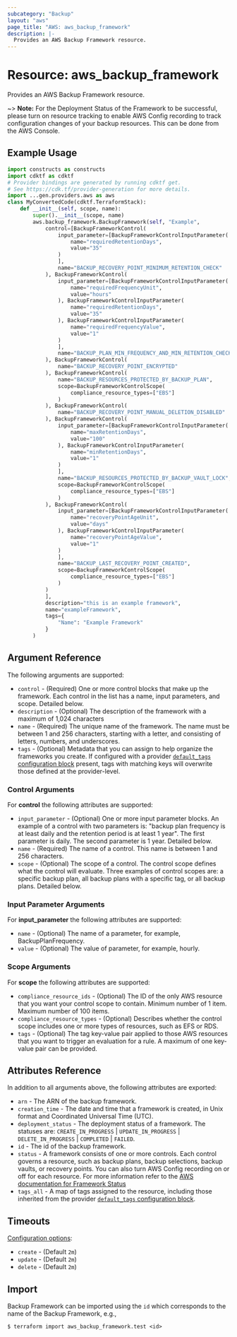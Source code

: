 ```yaml
---
subcategory: "Backup"
layout: "aws"
page_title: "AWS: aws_backup_framework"
description: |-
  Provides an AWS Backup Framework resource.
---
```


# Resource: aws_backup_framework

Provides an AWS Backup Framework resource.

~> **Note:** For the Deployment Status of the Framework to be successful, please turn on resource tracking to enable AWS Config recording to track configuration changes of your backup resources. This can be done from the AWS Console.

## Example Usage

```python
import constructs as constructs
import cdktf as cdktf
# Provider bindings are generated by running cdktf get.
# See https://cdk.tf/provider-generation for more details.
import ...gen.providers.aws as aws
class MyConvertedCode(cdktf.TerraformStack):
    def __init__(self, scope, name):
        super().__init__(scope, name)
        aws.backup_framework.BackupFramework(self, "Example",
            control=[BackupFrameworkControl(
                input_parameter=[BackupFrameworkControlInputParameter(
                    name="requiredRetentionDays",
                    value="35"
                )
                ],
                name="BACKUP_RECOVERY_POINT_MINIMUM_RETENTION_CHECK"
            ), BackupFrameworkControl(
                input_parameter=[BackupFrameworkControlInputParameter(
                    name="requiredFrequencyUnit",
                    value="hours"
                ), BackupFrameworkControlInputParameter(
                    name="requiredRetentionDays",
                    value="35"
                ), BackupFrameworkControlInputParameter(
                    name="requiredFrequencyValue",
                    value="1"
                )
                ],
                name="BACKUP_PLAN_MIN_FREQUENCY_AND_MIN_RETENTION_CHECK"
            ), BackupFrameworkControl(
                name="BACKUP_RECOVERY_POINT_ENCRYPTED"
            ), BackupFrameworkControl(
                name="BACKUP_RESOURCES_PROTECTED_BY_BACKUP_PLAN",
                scope=BackupFrameworkControlScope(
                    compliance_resource_types=["EBS"]
                )
            ), BackupFrameworkControl(
                name="BACKUP_RECOVERY_POINT_MANUAL_DELETION_DISABLED"
            ), BackupFrameworkControl(
                input_parameter=[BackupFrameworkControlInputParameter(
                    name="maxRetentionDays",
                    value="100"
                ), BackupFrameworkControlInputParameter(
                    name="minRetentionDays",
                    value="1"
                )
                ],
                name="BACKUP_RESOURCES_PROTECTED_BY_BACKUP_VAULT_LOCK",
                scope=BackupFrameworkControlScope(
                    compliance_resource_types=["EBS"]
                )
            ), BackupFrameworkControl(
                input_parameter=[BackupFrameworkControlInputParameter(
                    name="recoveryPointAgeUnit",
                    value="days"
                ), BackupFrameworkControlInputParameter(
                    name="recoveryPointAgeValue",
                    value="1"
                )
                ],
                name="BACKUP_LAST_RECOVERY_POINT_CREATED",
                scope=BackupFrameworkControlScope(
                    compliance_resource_types=["EBS"]
                )
            )
            ],
            description="this is an example framework",
            name="exampleFramework",
            tags={
                "Name": "Example Framework"
            }
        )
```

## Argument Reference

The following arguments are supported:

* `control` - (Required) One or more control blocks that make up the framework. Each control in the list has a name, input parameters, and scope. Detailed below.
* `description` - (Optional) The description of the framework with a maximum of 1,024 characters
* `name` - (Required) The unique name of the framework. The name must be between 1 and 256 characters, starting with a letter, and consisting of letters, numbers, and underscores.
* `tags` - (Optional) Metadata that you can assign to help organize the frameworks you create. If configured with a provider [`default_tags` configuration block](https://registry.terraform.io/providers/hashicorp/aws/latest/docs#default_tags-configuration-block) present, tags with matching keys will overwrite those defined at the provider-level.

### Control Arguments

For **control** the following attributes are supported:

* `input_parameter` - (Optional) One or more input parameter blocks. An example of a control with two parameters is: "backup plan frequency is at least daily and the retention period is at least 1 year". The first parameter is daily. The second parameter is 1 year. Detailed below.
* `name` - (Required) The name of a control. This name is between 1 and 256 characters.
* `scope` - (Optional) The scope of a control. The control scope defines what the control will evaluate. Three examples of control scopes are: a specific backup plan, all backup plans with a specific tag, or all backup plans. Detailed below.

### Input Parameter Arguments

For **input_parameter** the following attributes are supported:

* `name` - (Optional) The name of a parameter, for example, BackupPlanFrequency.
* `value` - (Optional) The value of parameter, for example, hourly.

### Scope Arguments

For **scope** the following attributes are supported:

* `compliance_resource_ids` - (Optional) The ID of the only AWS resource that you want your control scope to contain. Minimum number of 1 item. Maximum number of 100 items.
* `compliance_resource_types` - (Optional) Describes whether the control scope includes one or more types of resources, such as EFS or RDS.
* `tags` - (Optional) The tag key-value pair applied to those AWS resources that you want to trigger an evaluation for a rule. A maximum of one key-value pair can be provided.

## Attributes Reference

In addition to all arguments above, the following attributes are exported:

* `arn` - The ARN of the backup framework.
* `creation_time` - The date and time that a framework is created, in Unix format and Coordinated Universal Time (UTC).
* `deployment_status` - The deployment status of a framework. The statuses are: `CREATE_IN_PROGRESS` | `UPDATE_IN_PROGRESS` | `DELETE_IN_PROGRESS` | `COMPLETED` | `FAILED`.
* `id` - The id of the backup framework.
* `status` - A framework consists of one or more controls. Each control governs a resource, such as backup plans, backup selections, backup vaults, or recovery points. You can also turn AWS Config recording on or off for each resource. For more information refer to the [AWS documentation for Framework Status](https://docs.aws.amazon.com/aws-backup/latest/devguide/API_DescribeFramework.html#Backup-DescribeFramework-response-FrameworkStatus)
* `tags_all` - A map of tags assigned to the resource, including those inherited from the provider [`default_tags` configuration block](https://registry.terraform.io/providers/hashicorp/aws/latest/docs#default_tags-configuration-block).

## Timeouts

[Configuration options](https://developer.hashicorp.com/terraform/language/resources/syntax#operation-timeouts):

* `create` - (Default `2m`)
* `update` - (Default `2m`)
* `delete` - (Default `2m`)

## Import

Backup Framework can be imported using the `id` which corresponds to the name of the Backup Framework, e.g.,

```
$ terraform import aws_backup_framework.test <id>
```

<!-- cache-key: cdktf-0.17.0-pre.15 input-933b23ae6f2bb4fdd877c8c84a383cd6fa8b7cc2792f30c84e4397e0488690c7 -->
